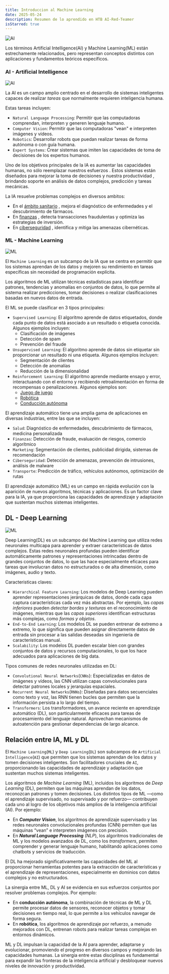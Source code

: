 ```yaml
---
title: Introduccion al Machine Learning
date: 2025-05-24
description: Resumen de lo aprendido en HTB AI-Red-Teamer
isStarred: true
---
```


![AI](ai.webp)

Los términos Artificial Intelligence(AI) y Machine Learning(ML) están estrechamente relacionados, pero representan conceptos distintos con aplicaciones y fundamentos teóricos específicos.

### AI - Artificial Intelligence
![AI](1.png)

La AI es un campo amplio centrado en el desarrollo de sistemas inteligentes capaces de realizar *tareas* que normalmente requieren inteligencia humana.

Estas tareas incluyen:
- `Natural Language Processing`: Permitir que las computadoras comprendan, interpreten y generen lenguaje humano.
- `Computer Vision`: Permitir que las computadoras "vean" e interpreten imágenes y vídeos.
- `Robotics`: Desarrollar robots que puedan realizar tareas de forma autónoma o con guía humana.
- `Expert Systems`: Crear sistemas que imiten las capacidades de toma de decisiones de los expertos humanos.

Uno de los objetivos principales de la IA es aumentar las capacidades humanas, no sólo reemplazar nuestros esfuerzos . Estos sistemas están diseñados para mejorar la toma de decisiones y nuestra productividad , brindando soporte en análisis de datos complejos, 
predicción y tareas mecánicas. 

La IA resuelve problemas complejos en diversos ambitos:

- En el [ámbito sanitario](https://www.youtube.com/watch?v=uvqDTbusdUU)  , mejora el diagnóstico de enfermedades y el descubrimiento de fármacos.
- En  [finanzas](https://youtu.be/PjSAmUMxkrs)  , detecta transacciones fraudulentas y optimiza las estrategias de inversión.
- En  [ciberseguridad](https://www.youtube.com/watch?v=YWGZ12ohMJU)  , identifica y mitiga las amenazas cibernéticas.

### ML - Machine Learning
![ML](2.webp)

El `Machine Learning` es un subcampo de la IA que se centra en permitir que los sistemas aprendan de los datos y mejoren su rendimiento en tareas específicas sin necesidad de 
programación explícita.

Los algoritmos de ML utilizan técnicas estadísticas para identificar patrones, tendencias y anomalías en conjuntos de datos, lo que permite al sistema realizar predicciones, tomar decisiones o realizar clasificaciones basadas en nuevos datos de entrada. 

El ML se puede clasificar en 3 tipos principales:

- `Supervised Learning`: El algoritmo aprende de datos etiquetados, donde cada punto de datos está asociado a un resultado o etiqueta conocida. Algunos ejemplos incluyen:
    - Clasificación de imágenes
    - Detección de spam
    - Prevención del fraude
- `Unsupervised Learning`: El algoritmo aprende de datos sin etiquetar sin proporcionar un resultado ni una etiqueta. Algunos ejemplos incluyen:
    - Segmentación de clientes
    - Detección de anomalías
    - Reducción de la dimensionalidad
- `Reinforcement Learning`: El algoritmo aprende mediante ensayo y error, interactuando con el entorno y recibiendo retroalimentación en forma de recompensas o penalizaciones. Algunos ejemplos son:
    - [Juego de juego](https://youtu.be/DmQ4Dqxs0HI)
    - [Robótica](https://www.youtube.com/watch?v=K-wIZuAA3EY)
    - [Conducción autónoma](https://www.youtube.com/watch?v=OopTOjnD3qY)
    

El aprendizaje automático tiene una amplia gama de aplicaciones en diversas industrias, entre las que se incluyen:

- `Salud`: Diagnóstico de enfermedades, descubrimiento de fármacos, medicina personalizada
- `Finanzas`: Detección de fraude, evaluación de riesgos, comercio algorítmico
- `Marketing`: Segmentación de clientes, publicidad dirigida, sistemas de recomendación
- `Ciberseguridad`: Detección de amenazas, prevención de intrusiones, análisis de malware
- `Transporte`: Predicción de tráfico, vehículos autónomos, optimización de rutas

El aprendizaje automático (ML) es un campo en rápida evolución con la aparición de nuevos algoritmos, técnicas y aplicaciones. Es un factor clave para la IA, ya que proporciona las capacidades de aprendizaje y  adaptación que sustentan muchos sistemas inteligentes.

## DL - Deep Learning
![ML](3.png)

Deep Learning(DL) es un subcampo del Machine Learning que utiliza redes neuronales multicapa para aprender y extraer características de datos complejos. Estas redes 
neuronales profundas pueden identificar automáticamente patrones y representaciones intrincadas dentro de grandes conjuntos de datos, lo que las hace especialmente eficaces para tareas que involucran datos no estructurados o de alta dimensión, como imágenes, audio y texto. 

Caracteristicas claves:
- `Hierarchical Feature Learning`: Los modelos de Deep Learning pueden aprender representaciones jerárquicas de datos, donde cada capa captura características cada vez más abstractas. Por ejemplo, las *capas inferiores* pueden *detectar bordes y texturas* en el
reconocimiento de imágenes, mientras que las *capas superiores* identifican estructuras más complejas, como *formas y objetos*.
- `End-to-End Learning`: Los modelos DL se pueden entrenar de extremo a extremo, lo que significa que pueden asignar directamente datos de entrada sin procesar a las salidas deseadas sin ingeniería de características manual.
- `Scalability`: Los modelos DL pueden escalar bien con grandes conjuntos de datos y recursos computacionales, lo que los hace adecuados para aplicaciones de big data.

Tipos comunes de redes neuronales utilizadas en DL:
- `Convolutional Neural Networks`(`CNNs`): Especializadas en datos de imágenes y vídeos, las CNN utilizan capas convolucionales para detectar patrones locales y jerarquías espaciales.
- `Recurrent Neural Networks`(`RNNs`): Diseñadas para datos secuenciales como texto y voz, las RNN tienen bucles que permiten que la información persista a lo largo del tiempo.
- `Transformers`: Los transformadores, un avance reciente en aprendizaje automático (DL), son particularmente eficaces para tareas de procesamiento del lenguaje natural. Aprovechan mecanismos de autoatención para gestionar dependencias de largo alcance.

## Relación entre IA, ML y DL

El `Machine Learning`(`ML`) y `Deep Learning`(`DL`) son subcampos de `Artificial Intelligence`(`AI`) que permiten que los sistemas aprendan de los datos y tomen decisiones inteligentes. Son facilitadores cruciales de `AI`, proporcionando las capacidades de aprendizaje y adaptación que sustentan muchos sistemas inteligentes. 

Los algoritmos de *Machine Learning* (ML), incluidos los algoritmos de *Deep Learning* (DL), permiten que las máquinas aprendan de los datos, reconozcan patrones y tomen decisiones. Los distintos tipos de ML —como el aprendizaje supervisado, no supervisado y por refuerzo— contribuyen cada uno al logro de los objetivos más amplios de la inteligencia artificial (AI). Por ejemplo:

- En ***Computer Vision***, los algoritmos de aprendizaje supervisado y las redes neuronales convolucionales profundas (CNN) permiten que las máquinas “vean” e interpreten imágenes con precisión.
- En ***Natural Language Processing** (NLP*), los algoritmos tradicionales de ML y los modelos avanzados de DL, como los *transformers*, permiten comprender y generar lenguaje humano, habilitando aplicaciones como chatbots y servicios de traducción.

El DL ha mejorado significativamente las capacidades del ML al proporcionar herramientas potentes para la extracción de características y el aprendizaje de representaciones, especialmente en dominios con datos complejos y no estructurados.

La sinergia entre ML, DL y AI se evidencia en sus esfuerzos conjuntos por resolver problemas complejos. Por ejemplo:

- En **conducción autónoma**, la combinación de técnicas de ML y DL permite procesar datos de sensores, reconocer objetos y tomar decisiones en tiempo real, lo que permite a los vehículos navegar de forma segura.
- En **robótica**, los algoritmos de aprendizaje por refuerzo, a menudo mejorados con DL, entrenan robots para realizar tareas complejas en entornos dinámicos.

ML y DL impulsan la capacidad de la AI para aprender, adaptarse y evolucionar, promoviendo el progreso en diversos campos y mejorando las capacidades humanas. La sinergia entre estas disciplinas es fundamental para expandir las fronteras de la inteligencia artificial y desbloquear nuevos niveles de innovación y productividad.
